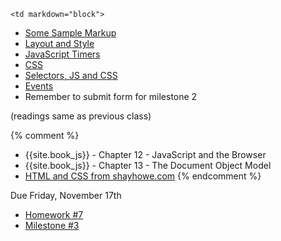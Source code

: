 	<td markdown="block">
<!-- 
* [](slides//.html)
* [](slides//.html)
-->

* [Some Sample Markup](code/class18.html)
* [Layout and Style](slides/19/layout-style.html)
* [JavaScript Timers](slides/19/timers.html)
* [CSS](slides/19/css.html)
* [Selectors, JS and CSS](slides/19/js-css.html)
* [Events](slides/19/events.html)
* Remember to submit form for milestone 2




</td>
	<td markdown="block">
(readings same as previous class)

{% comment %}
* {{site.book_js}} - Chapter 12 - JavaScript and the Browser
* {{site.book_js}} - Chapter 13 - The Document Object Model
* [HTML and CSS from shayhowe.com](http://learn.shayhowe.com/html-css/getting-to-know-html/)
{% endcomment %}
</td>
	<td markdown="block">


Due Friday, November 17th

* [Homework #7](homework/07.html)
* [Milestone #3](final-project.html#milestone3) 

</td>
